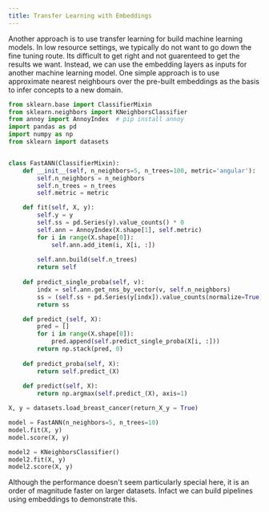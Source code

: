 ```yaml
---
title: Transfer Learning with Embeddings
---
```


Another approach is to use transfer learning for build machine learning models. In low resource settings, we typically do not want to go down the fine tuning route. Its difficult to get right and not guarenteed to get the results we want. Instead, we can use the embedding layers as inputs for another machine learning model. One simple approach is to use approximate nearest neighbours over the pre-built embeddings as the basis to infer concepts to a new domain. 

```py
from sklearn.base import ClassifierMixin
from sklearn.neighbors import KNeighborsClassifier
from annoy import AnnoyIndex  # pip install annoy
import pandas as pd
import numpy as np
from sklearn import datasets


class FastANN(ClassifierMixin):
    def __init__(self, n_neighbors=5, n_trees=100, metric='angular'):
        self.n_neighbors = n_neighbors
        self.n_trees = n_trees
        self.metric = metric

    def fit(self, X, y):
        self.y = y
        self.ss = pd.Series(y).value_counts() * 0
        self.ann = AnnoyIndex(X.shape[1], self.metric)
        for i in range(X.shape[0]):
            self.ann.add_item(i, X[i, :])
        
        self.ann.build(self.n_trees)
        return self
    
    def predict_single_proba(self, v):
        indx = self.ann.get_nns_by_vector(v, self.n_neighbors)
        ss = (self.ss + pd.Series(y[indx]).value_counts(normalize=True)).fillna(0).values
        return ss

    def predict_(self, X):
        pred = []
        for i in range(X.shape[0]):
            pred.append(self.predict_single_proba(X[i, :]))
        return np.stack(pred, 0)
    
    def predict_proba(self, X):
        return self.predict_(X)
    
    def predict(self, X):
        return np.argmax(self.predict_(X), axis=1)

X, y = datasets.load_breast_cancer(return_X_y = True)

model = FastANN(n_neighbors=5, n_trees=10)
model.fit(X, y)
model.score(X, y)

model2 = KNeighborsClassifier()
model2.fit(X, y)
model2.score(X, y)
```

Although the performance doesn't seem particularly special here, it is an order of magnitude faster on larger datasets. Infact we can build pipelines using embeddings to demonstrate this. 

